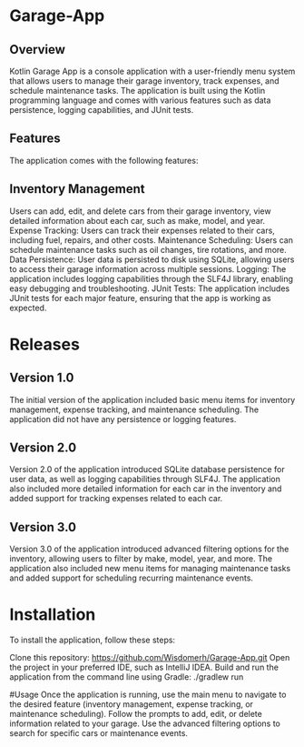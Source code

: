 # Garage-App

## Overview
Kotlin Garage App is a console application with a user-friendly menu system that allows users to manage their garage inventory, track expenses, and schedule maintenance tasks. The application is built using the Kotlin programming language and comes with various features such as data persistence, logging capabilities, and JUnit tests.

## Features
The application comes with the following features:

## Inventory Management 
Users can add, edit, and delete cars from their garage inventory, view detailed information about each car, such as make, model, and year.
Expense Tracking: Users can track their expenses related to their cars, including fuel, repairs, and other costs.
Maintenance Scheduling: Users can schedule maintenance tasks such as oil changes, tire rotations, and more.
Data Persistence: User data is persisted to disk using SQLite, allowing users to access their garage information across multiple sessions.
Logging: The application includes logging capabilities through the SLF4J library, enabling easy debugging and troubleshooting.
JUnit Tests: The application includes JUnit tests for each major feature, ensuring that the app is working as expected.

# Releases
## Version 1.0
The initial version of the application included basic menu items for inventory management, expense tracking, and maintenance scheduling. The application did not have any persistence or logging features.

## Version 2.0
Version 2.0 of the application introduced SQLite database persistence for user data, as well as logging capabilities through SLF4J. The application also included more detailed information for each car in the inventory and added support for tracking expenses related to each car.

## Version 3.0
Version 3.0 of the application introduced advanced filtering options for the inventory, allowing users to filter by make, model, year, and more. The application also included new menu items for managing maintenance tasks and added support for scheduling recurring maintenance events.

# Installation
To install the application, follow these steps:

Clone this repository: https://github.com/Wisdomerh/Garage-App.git
Open the project in your preferred IDE, such as IntelliJ IDEA.
Build and run the application from the command line using Gradle: ./gradlew run

#Usage
Once the application is running, use the main menu to navigate to the desired feature (inventory management, expense tracking, or maintenance scheduling).
Follow the prompts to add, edit, or delete information related to your garage.
Use the advanced filtering options to search for specific cars or maintenance events.
